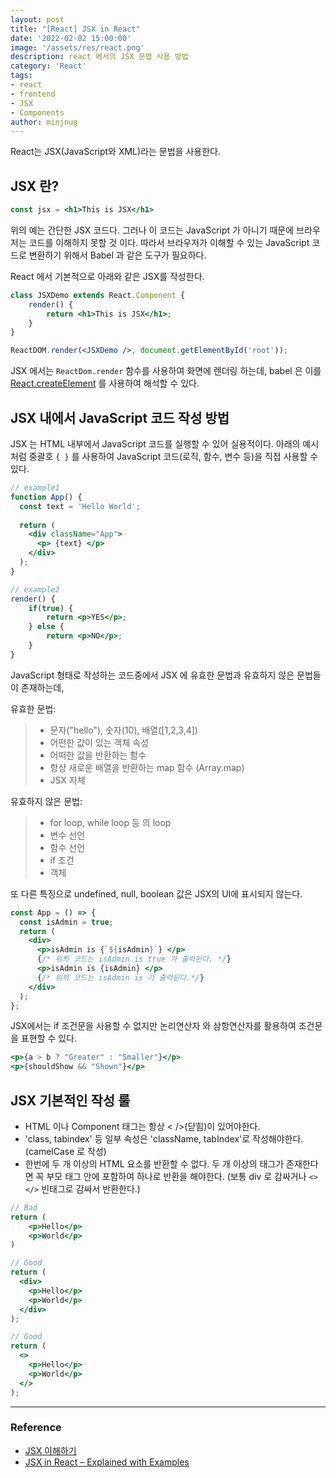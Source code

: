 ```yaml
---
layout: post
title: "[React] JSX in React"
date: '2022-02-02 15:00:00'
image: '/assets/res/react.png'
description: react 에서의 JSX 문법 사용 방법
category: 'React'
tags:
- react
- frontend
- JSX
- Components
author: minjnug
---
```


React는 JSX(JavaScript와 XML)라는 문법을 사용한다.

## JSX 란?

```jsx
const jsx = <h1>This is JSX</h1>
```

위의 예는 간단한 JSX 코드다. 그러나 이 코드는 JavaScript 가 아니기 때문에 브라우저는 코드를 이해하지 못할 것 이다.
따라서 브라우저가 이해할 수 있는 JavaScript 코드로 변환하기 위해서 Babel 과 같은 도구가 필요하다.

React 에서 기본적으로 아래와 같은 JSX를 작성한다.

```jsx
class JSXDemo extends React.Component {
    render() {
        return <h1>This is JSX</h1>;
    }
}

ReactDOM.render(<JSXDemo />, document.getElementById('root'));
```
JSX 에서는 `ReactDom.render` 함수를 사용하여 화면에 렌더링 하는데, babel 은 이를 [React.createElement](https://ko.reactjs.org/docs/react-api.html#createelement) 를 사용하여 해석할 수 있다.


## JSX 내에서 JavaScript 코드 작성 방법

JSX 는 HTML 내부에서 JavaScript 코드를 실행할 수 있어 실용적이다. 아래의 예시처럼 중괄호 `{ }` 를 사용하여 JavaScript 코드(로직, 함수, 변수 등)을 직접 사용할 수 있다. 

```jsx
// example1
function App() {
  const text = 'Hello World';
  
  return (
    <div className="App">
      <p> {text} </p>
    </div>
  );
}

// example2
render() {
    if(true) {
        return <p>YES</p>;
    } else {
        return <p>NO</p>;
    }
}
```

JavaScript 형태로 작성하는 코드중에서 JSX 에 유효한 문법과 유효하지 않은 문법들이 존재하는데,

유효한 문법:
> - 문자("hello"), 숫자(10), 배열([1,2,3,4])   
> - 어떤한 값이 있는 객체 속성   
> - 어떠한 값을 반환하는 함수   
> - 항상 새로운 배열을 반환하는 map 함수 (Array.map)   
> - JSX 자체


유효하지 않은 문법:
> - for loop, while loop 등 의 loop
> - 변수 선언
> - 함수 선언
> - if 조건
> - 객체



또 다른 특징으로 undefined, null, boolean 값은 JSX의 UI에 표시되지 않는다.

```jsx
const App = () => {
  const isAdmin = true;
  return (
    <div>
      <p>isAdmin is {`${isAdmin}`} </p>
      {/* 위의 코드는 isAdmin is true 가 출력된다. */}
      <p>isAdmin is {isAdmin} </p>
      {/* 위의 코드는 isAdmin is 가 출력된다.*/}
    </div>
  );
};
```


JSX에서는 if 조건문을 사용할 수 없지만 논리연산자 와 삼항연산자를 활용하여 조건문을 표현할 수 있다.

```jsx
<p>{a > b ? "Greater" : "Smaller"}</p>
<p>{shouldShow && "Shown"}</p>
```

## JSX 기본적인 작성 룰

- HTML 이나 Component 태그는 항상 < />(닫힘)이 있어야한다. 
- 'class, tabindex' 등 일부 속성은 'className, tabIndex'로 작성해야한다. (camelCase 로 작성)
- 한번에 두 개 이상의 HTML 요소를 반환할 수 없다. 두 개 이상의 태그가 존재한다면 꼭 부모 태그 안에 포함하여 하나로 반환을 해야한다.
(보통 div 로 감싸거나 `<> </>` 빈태그로 감싸서 반환한다.)

```jsx
// Bad
return (
    <p>Hello</p>
    <p>World</p>
)

// Good
return (
  <div>
    <p>Hello</p>
    <p>World</p>
  </div>
);

// Good
return (
  <>
    <p>Hello</p>
    <p>World</p>
  </>
);
```




-----
### Reference
- <a href="https://ko.reactjs.org/docs/jsx-in-depth.html">JSX 이해하기</a>
- <a href="https://www.freecodecamp.org/news/jsx-in-react-introduction/">JSX in React – Explained with Examples</a>